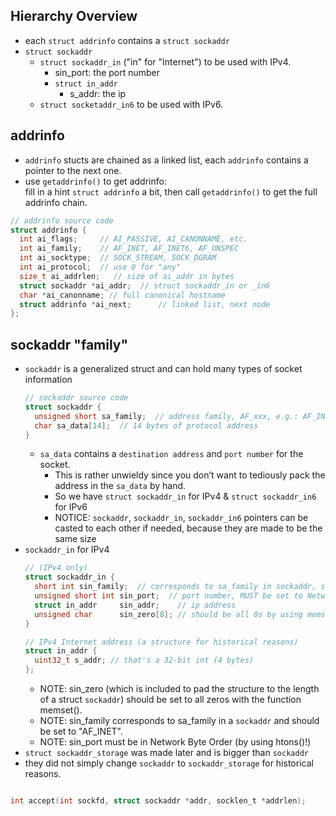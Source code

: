 ## Hierarchy Overview
- each `struct addrinfo` contains a `struct sockaddr`    
- `struct sockaddr`  
  - `struct sockaddr_in` ("in" for "Internet") to be used with IPv4.  
    - sin_port: the port number
    - `struct in_addr`
      - s_addr: the ip 
  - `struct socketaddr_in6` to be used with IPv6.  
## addrinfo  
  - `addrinfo` stucts are chained as a linked list, each `addrinfo` contains a pointer to the next one.  
  - use `getaddrinfo()` to get addrinfo:  
    fill in a hint `struct addrinfo` a bit, then call `getaddrinfo()` to get the full addrinfo chain.  
  ```C
  // addrinfo source code
  struct addrinfo {
    int ai_flags;     // AI_PASSIVE, AI_CANONNAME, etc.        
    int ai_family;    // AF_INET, AF_INET6, AF_UNSPEC
    int ai_socktype;  // SOCK_STREAM, SOCK_DGRAM 
    int ai_protocol;  // use 0 for "any"
    size_t ai_addrlen;   // size of ai_addr in bytes
    struct sockaddr *ai_addr;  // struct sockaddr_in or _in6        
    char *ai_canonname; // full canonical hostname            
    struct addrinfo *ai_next;      // linked list, next node    
  };
  
  ```
## sockaddr "family"  
- `sockaddr` is a generalized struct and can hold many types of socket information 
  ```C
  // sockaddr source code
  struct sockaddr {
    unsigned short sa_family;  // address family, AF_xxx, e.g.: AF_INET (IPv4) or AF_INET6 (IPv6)      
    char sa_data[14];  // 14 bytes of protocol address    
  }
  ```
  - `sa_data` contains a `destination address` and `port number` for the socket. 
    - This is rather unwieldy since you don’t want to tediously pack the address in the `sa_data` by hand.  
    - So we have `struct sockaddr_in` for IPv4 & `struct sockaddr_in6` for IPv6  
    - NOTICE: `sockaddr`, `sockaddr_in`, `sockaddr_in6` pointers can be casted to each other if needed, because they are made to be the same size  
- `sockaddr_in` for IPv4
  ```C
  // (IPv4 only)
  struct sockaddr_in {
    short int sin_family;  // corresponds to sa_family in sockaddr, should be set to AF_INET
    unsigned short int sin_port;  // port number, MUST be set to Network Byte Order (Big Endian) by using htons()
    struct in_addr     sin_addr;    // ip address
    unsigned char      sin_zero[8]; // should be all 0s by using memset(); Pad the struct so it has the same size as sockaddr
  }
  
  // IPv4 Internet address (a structure for historical reasons)    
  struct in_addr {        
    uint32_t s_addr; // that's a 32-bit int (4 bytes)    
  };
  ```
  - NOTE: sin_zero (which is included to pad the structure to the length of a struct `sockaddr`) should be set to all zeros with the function memset().   
  - NOTE: sin_family corresponds to sa_family in a `sockaddr` and should be set to "AF_INET".   
  - NOTE: sin_port must be in Network Byte Order (by using htons()!)  
- `struct sockaddr_storage` was made later and is bigger than `sockaddr`  
- they did not simply change `sockaddr` to `sockaddr_storage` for historical reasons.


 ```C
 
 int accept(int sockfd, struct sockaddr *addr, socklen_t *addrlen); 
 ```
